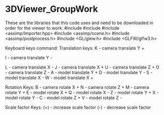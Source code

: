 # 3DViewer_GroupWork

These are the libraries that this code uses and need to be downloaded in order for the viewer to work:
#include <iostream>
#include <vector>
#include <assimp/Importer.hpp>
#include <assimp/scene.h>
#include <assimp/postprocess.h>
#include <GL/glew.h>
#include <GLFW/glfw3.h>

Keyboard keys command:
Translation keys:
K - camera translate Y +

I - camera translate Y -

L - camera translate X -
J - camera translate X +
U - camera translate Z +
O - camera translate Z -
A - model translate Y +
D - model translate Y -
S - model translate X -
W - model translate X +

Rotation Keys:
B - camera rotate X +
N - camera rotate Z +
M - camera rotate Y +
E - model rotate X +
Q - model rotate X -
Z - model rotate Y +
X - model rotate Y -
C - model rotate Z +
V - model rotate Z -

Scale factor Keys:
(=) - increase scale factor
(-) - decrease scale factor
